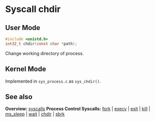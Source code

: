 # Syscall chdir

## User Mode

```C
#include <unistd.h>
int32_t chdir(const char *path);
```

Change working directory of process.

## Kernel Mode

Implemented in `sys_process.c` as `sys_chdir()`. 

## See also

**Overview:** [syscalls](syscalls.md)
**Process Control Syscalls:**
[fork](fork.md) | [execv](execv.md) | [exit](exit.md) | [kill](kill.md) | [ms_sleep](ms_sleep.md) | [wait](wait.md) | [chdir](chdir.md) | [sbrk](sbrk.md)
